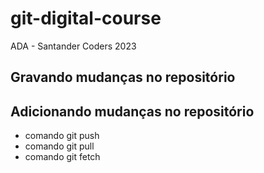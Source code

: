 # git-digital-course
ADA - Santander Coders 2023

## Gravando mudanças no repositório

## Adicionando mudanças no repositório

* comando git push
* comando git pull
* comando git fetch
